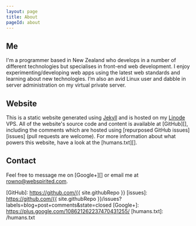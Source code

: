 ```yaml
---
layout: page
title: About
pageId: about
---
```


Me
--
I'm a programmer based in New Zealand who develops in a number of different technologies but specialises in front-end web development. I enjoy experimenting/developing web apps using the latest web standards and learning about new technologies. I’m also an avid Linux user and dabble in server administration on my virtual private server.

Website
-------
This is a static website generated using [Jekyll][] and is hosted on my [Linode][] VPS. All of the website's source code and content is available at [GitHub][], including the comments which are hosted using [repurposed GitHub issues][issues] (pull requests are welcome). For more information about what powers this website, have a look at the [humans.txt][].

Contact
-------
Feel free to message me on [Google+][] or email me at <a href="&#109;&#97;&#x69;&#108;&#116;&#111;:&#114;&#111;w&#x6E;&#111;&#64;&#x77;&#101;&#98;&#115;&#112;&#105;&#x72;&#105;&#116;&#101;&#x64;&#46;&#x63;o&#109;">&#114;&#111;w&#x6E;&#111;&#64;&#x77;&#101;&#98;&#115;&#112;&#105;&#x72;&#105;&#116;&#101;&#x64;&#46;&#x63;o&#109;</a>.

[Jekyll]: https://github.com/mojombo/jekyll
[Linode]: http://www.linode.com/?r=65f866a7004f627ae37fa3283f8a89b4fa9cecbe
[GitHub]: https://github.com/{{ site.githubRepo }}
[issues]: https://github.com/{{ site.githubRepo }}/issues?labels=blog+post+comments&state=closed
[Google+]: https://plus.google.com/108621262237470431255/
[humans.txt]: /humans.txt

